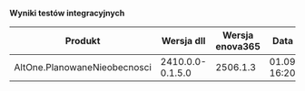 **Wyniki testów integracyjnych**

| Produkt                      | Wersja dll       | Wersja enova365 | Data testu       | Status |
|------------------------------|------------------|-----------------|------------------|--------|
| AltOne.PlanowaneNieobecnosci | 2410.0.0-0.1.5.0 | 2506.1.3        | 01.09.2025 16:20 | ✅     |
